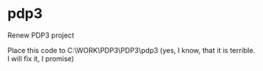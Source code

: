 # pdp3
Renew PDP3 project

Place this code to C:\WORK\PDP3\PDP3\pdp3 (yes, I know, that it is terrible. I will fix it, I promise)
